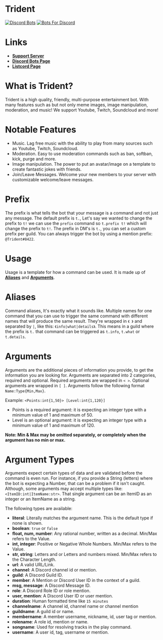 # Trident
[![Discord Bots](https://discordbots.org/api/widget/414512049679237122.svg)](https://discordbots.org/bot/414512049679237122)
[![Bots For Discord](https://botsfordiscord.com/api/v1/bots/414512049679237122/embed?theme=dark)](https://botsfordiscord.com/bot/414512049679237122)

# Links
 * [**Support Server**](https://discord.gg/FAygeev)
 * [**Discord Bots Page**](https://discordbots.org/bot/414512049679237122)
 * [**Listcord Page**](https://listcord.com/bot/414512049679237122)

# What is Trident?
Trident is a high quality, friendly, multi-purpose entertainment bot. With many features such as but not only meme images, image manipulation, moderation, and music! We support Youtube, Twitch, Soundcloud and more!

# Notable Features

* Music. Lag free music with the ability to play from many sources such as Youtube, Twitch, Soundcloud.
* Moderation. Easy to use moderation commands such as ban, softban, kick, purge and more.
* Image manipulation. The power to put an avatar/image on a template to create fantastic jokes with friends.
* Join/Leave Messages. Welcome your new members to your server with customizable welcome/leave messages.

# Prefix
The prefix is what tells the bot that your message is a command and not just any message. The default prefix is `t.`, Let's say we wanted to change the prefix to `t!` we can use the `prefix` command so `t.prefix t!` which will change the prefix to `t!`. The prefix in DM's is `t.`, you can set a custom prefix per guild. You can always trigger the bot by using a mention prefix: `@Trident#8422`.

# Usage
Usage is a template for how a command can be used. It is made up of [**Aliases**](#aliases) and [**Arguments**](#arguments).

# Aliases
Command aliases, It's exactly what it sounds like. Multiple names for one command that you can use to trigger the same command with different names that will produce the same result. They're wrapped in `《 》` and separated by `|`, like this: `《info|what|details》`. This means in a guild where the prefix is `t.` that command can be triggered as `t.info`, `t.what` or `t.details`.

# Arguments
Arguments are the additional pieces of information you provide, to get the information you are looking for. Arguments are separated into 2 categories, required and optional. Required arguments are wrapped in `< >`. Optional arguments are wrapped in `[ ]`. Arguments follow the following format `Name:Type{Min,Max}`.

Example: `<Points:int{1,50}> [Level:int{1,120}]`

  * Points is a required argument: it is expecting an integer type with a minimum value of 1 and maximum of 50.
  * Level is an optional argument: it is expecting an integer type with a minimum value of 1 and maximum of 120.

**Note: Min & Max may be omitted separately, or completely when the argument has no min or max.**

# Argument Types
Arguments expect certain types of data and are validated before the command is even run. For instance, if you provide a String (letters) where the bot is expecting a Number, that can be a problem if it isn't caught. Although, some arguments may accept multiple types like: `<ItemID:int|ItemName:str>`. That single argument can be an ItemID as an integer or an ItemName as a string.

The following types are available: 
  * **literal**: Literally matches the argument name. This is the default type if none is shown.
  * **boolean**: `true` or `false`
  * **float, num, number**: Any rational number, written as a decimal. Min/Max refers to the Value.
  * **int, integer**: Positive or Negative Whole Numbers. Min/Max refers to the Value.
  * **str, string**: Letters and or Letters and numbers mixed. Min/Max refers to the Character Length.
  * **url**: A valid URL/Link.
  * **channel**: A Discord channel id or mention.
  * **guild**: A Discord Guild ID.
  * **member**: A Mention or Discord User ID in the context of a guild.
  * **msg, message**: A Discord Message ID.
  * **role**: A Discord Role ID or role mention.
  * **user, mention**: A Discord User ID or user mention.
  * **duration**: Human formatted time like `15 minutes`
  * **channelname**: A channel id, channel name or channel mention
  * **guildname**: A guild id or name.
  * **membername**: A member username, nickname, id, user tag or mention.
  * **rolename**: A role id, mention or name.
  * **songname**: Used for resolving tracks in the play command.
  * **username**: A user id, tag, username or mention.
